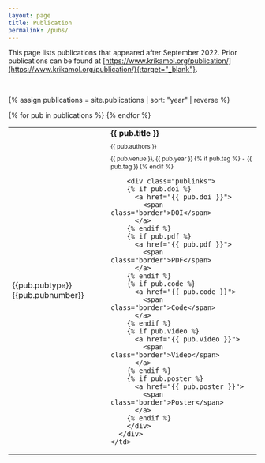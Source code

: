 ```yaml
---
layout: page
title: Publication
permalink: /pubs/
---
```


<style>
.pubitem {
  margin: 0 em 0;
  line-height: 1em;
}

.pubtitle {
  margin-bottom: 0.5em;
  line-height: 1.2em;
  font-weight: bold;
}

.pubauthors,
.pubinfo {
  font-size: 75%;
  margin-bottom: 0.75em;
}
</style>

This page lists publications that appeared after September 2022. Prior publications can be found at [https://www.krikamol.org/publication/](https://www.krikamol.org/publication/){:target="_blank"}.

<br>


{% assign publications = site.publications | sort: "year" | reverse %}

<table>
  {% for pub in publications %}
  <tr>
    <td><div class="pubbutton pub{{pub.pubtype}}">{{pub.pubtype}}{{pub.pubnumber}}</div></td>
    <td>
      <div class="pubitem">  
        <div class="pubtitle">
          {{ pub.title }}
        </div>
        <div class="pubauthors">{{ pub.authors }}</div>
        <div class="pubinfo">{{ pub.venue }}, {{ pub.year }}
          {% if pub.tag %} - {{ pub.tag }} {% endif %}
        </div>
    
        <div class="publinks">
        {% if pub.doi %}
          <a href="{{ pub.doi }}">
            <span class="border">DOI</span>
          </a>
        {% endif %}
        {% if pub.pdf %}
          <a href="{{ pub.pdf }}">
            <span class="border">PDF</span>
          </a>
        {% endif %}
        {% if pub.code %}
          <a href="{{ pub.code }}">
            <span class="border">Code</span>
          </a>
        {% endif %}
        {% if pub.video %}
          <a href="{{ pub.video }}">
            <span class="border">Video</span>
          </a>
        {% endif %}
        {% if pub.poster %}
          <a href="{{ pub.poster }}">
            <span class="border">Poster</span>
          </a>
        {% endif %}
        </div>
      </div>
    </td>
  </tr>
  {% endfor %}
</table>
